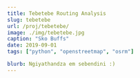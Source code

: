 ```yaml
---
title: Tebetebe Routing Analysis
slug: tebetebe
url: /proj/tebetebe/
image: ./img/tebetebe.jpg
caption: "Sko Buffs"
date: 2019-09-01
tags: ["python", "openstreetmap", "osrm"]

blurb: Ngiyathandza em sebendini :)
---
```

